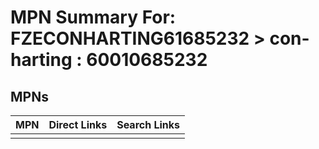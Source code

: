 



# MPN Summary For: FZECONHARTING61685232 > con-harting : 60010685232

## MPNs
  

|MPN|Direct Links|Search Links|
| :--- | :--- | :--- |
||||
